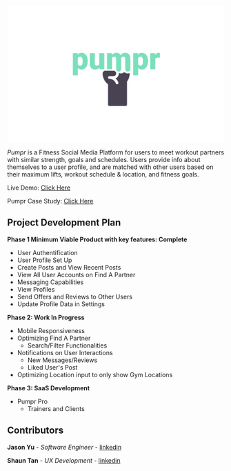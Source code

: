 ![pumpr](https://github.com/jasontech1998/pumpr-app/blob/master/public/landingPage.png)

_Pumpr_ is a Fitness Social Media Platform for users to meet workout partners with similar strength, goals and schedules. Users provide info about themselves to a user profile, and are matched with other users based on their maximum lifts, workout schedule & location, and fitness goals.

Live Demo: [Click Here](https://pumpr.io/)

Pumpr Case Study: [Click Here](https://tanshaun.com/pumpr)

## Project Development Plan
**Phase 1 Minimum Viable Product with key features: Complete**
  * User Authentification
  * User Profile Set Up
  * Create Posts and View Recent Posts
  * View All User Accounts on Find A Partner
  * Messaging Capabilities
  * View Profiles
  * Send Offers and Reviews to Other Users
  * Update Profile Data in Settings
  
**Phase 2: Work In Progress**
  * Mobile Responsiveness
  * Optimizing Find A Partner
    * Search/Filter Functionalities
  * Notifications on User Interactions
    * New Messages/Reviews
    * Liked User's Post
  * Optimizing Location input to only show Gym Locations

**Phase 3: SaaS Development**
  * Pumpr Pro
    * Trainers and Clients

## Contributors
**Jason Yu** - *Software Engineer* - [linkedin](https://www.linkedin.com/in/jasonyu529/)

**Shaun Tan** - *UX Development* - [linkedin](https://www.linkedin.com/in/shaun-tan-0b1a5713a/)
